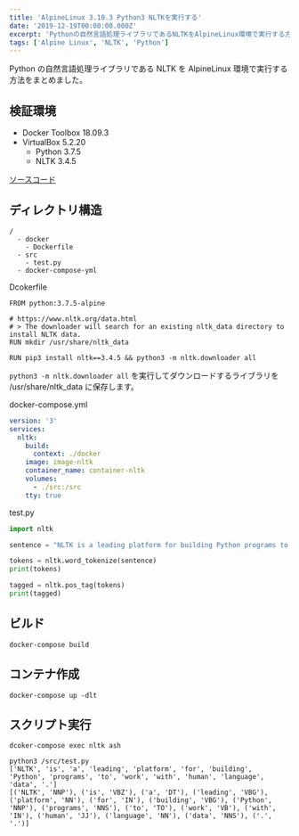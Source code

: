 ```yaml
---
title: 'AlpineLinux 3.10.3 Python3 NLTKを実行する'
date: '2019-12-19T00:00:00.000Z'
excerpt: 'Pythonの自然言語処理ライブラリであるNLTKをAlpineLinux環境で実行する方法をまとめました。'
tags: ['Alpine Linux', 'NLTK', 'Python']
---
```


Python の自然言語処理ライブラリである NLTK を AlpineLinux 環境で実行する方法をまとめました。

## 検証環境

- Docker Toolbox 18.09.3
- VirtualBox 5.2.20
  - Python 3.7.5
  - NLTK 3.4.5

[ソースコード](https://github.com/krabben16/test-nltk)

## ディレクトリ構造

```
/
  - docker
    - Dockerfile
  - src
    - test.py
  - docker-compose-yml
```

Dcokerfile

```docker
FROM python:3.7.5-alpine

# https://www.nltk.org/data.html
# > The downloader will search for an existing nltk_data directory to install NLTK data.
RUN mkdir /usr/share/nltk_data

RUN pip3 install nltk==3.4.5 && python3 -m nltk.downloader all
```

`python3 -m nltk.downloader all` を実行してダウンロードするライブラリを /usr/share/nltk_data に保存します。

docker-compose.yml

```yaml
version: '3'
services:
  nltk:
    build:
      context: ./docker
    image: image-nltk
    container_name: container-nltk
    volumes:
      - ./src:/src
    tty: true
```

test.py

```python
import nltk

sentence = "NLTK is a leading platform for building Python programs to work with human language data."

tokens = nltk.word_tokenize(sentence)
print(tokens)

tagged = nltk.pos_tag(tokens)
print(tagged)
```

## ビルド

```shell
docker-compose build
```

## コンテナ作成

```shell
docker-compose up -dlt
```

## スクリプト実行

```shell
dcoker-compose exec nltk ash
```

```shell
python3 /src/test.py
['NLTK', 'is', 'a', 'leading', 'platform', 'for', 'building', 'Python', 'programs', 'to', 'work', 'with', 'human', 'language', 'data', '.']
[('NLTK', 'NNP'), ('is', 'VBZ'), ('a', 'DT'), ('leading', 'VBG'), ('platform', 'NN'), ('for', 'IN'), ('building', 'VBG'), ('Python', 'NNP'), ('programs', 'NNS'), ('to', 'TO'), ('work', 'VB'), ('with', 'IN'), ('human', 'JJ'), ('language', 'NN'), ('data', 'NNS'), ('.', '.')]
```
